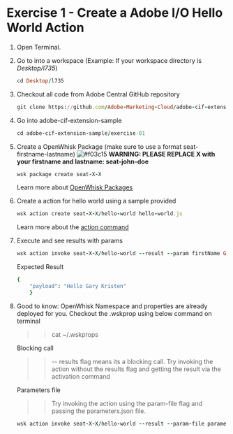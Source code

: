 Exercise 1 - Create a Adobe I/O Hello World Action
===========

1. Open Terminal.

2. Go to into a workspace (Example: If your workspace directory is *Desktop/l735*)
 	
	```ruby
	cd Desktop/l735
	```
	
3. Checkout all code from Adobe Central GitHub repository
	
	```ruby
	git clone https://github.com/Adobe-Marketing-Cloud/adobe-cif-extension-sample.git 
	```
	
4. Go into adobe-cif-extension-sample
	
	```ruby
	cd adobe-cif-extension-sample/exercise-01
	```
	
5. Create a OpenWhisk Package (make sure to use a format seat-firstname-lastname)
	![#f03c15](https://placehold.it/15/f03c15/000000?text=+)  **WARNING: PLEASE REPLACE X with your firstname and lastname: seat-john-doe**
	
	```ruby
	wsk package create seat-X-X
	```
	
	Learn more about [OpenWhisk Packages](https://github.com/apache/incubator-openwhisk/blob/master/docs/packages.md)
	
6. Create a action for hello world using a sample provided 
	
	```ruby
	wsk action create seat-X-X/hello-world hello-world.js
	```
	
	Learn more about the [action command](https://github.com/apache/incubator-openwhisk/blob/master/docs/actions.md)
	
7. Execute and see results with params
	
	```ruby
	wsk action invoke seat-X-X/hello-world --result --param firstName Gary --param lastName Kirsten
	```
	
	Expected Result
	
	```ruby
	{
        "payload": "Hello Gary Kristen"
     	}
	```
	
8. Good to know: OpenWhisk Namespace and properties are already deployed for you. Checkout the .wskprop using below command on terminal
	
	>> cat ~/.wskprops
	
	Blocking call
	
	>> -- results flag means its a blocking call. Try invoking the action without the results flag and getting the result via the activation command
	
	Parameters file
	
	>> Try invoking the action using the param-file flag and passing the parameters.json file.
	
	```ruby
	wsk action invoke seat-X-X/hello-world --result --param-file parameters.json
	```
		
	
